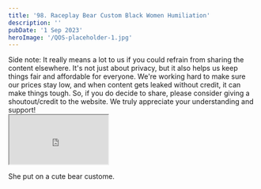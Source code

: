 ```yaml
---
title: '98. Raceplay Bear Custom Black Women Humiliation'
description: ''
pubDate: '1 Sep 2023'
heroImage: '/QOS-placeholder-1.jpg'
---
```

<div class="video_paragraph_header"> Side note: It really means a lot to us if you could refrain from sharing the content elsewhere. It's not just about privacy, but it also helps us keep things fair and affordable for everyone. We're working hard to make sure our prices stay low, and when content gets leaked without credit, it can make things tough. So, if you do decide to share, please consider giving a shoutout/credit to the website. We truly appreciate your understanding and support!</div>

<iframe src="https://drive.google.com/file/d/1qp2h3aNiDx7VKW0m8XRVgrgyWfa53s9q/preview" width="200" height="100" allow="autoplay" allowfullscreen="allowfullscreen"></iframe>

She put on a cute bear custome.
<br>
<br>
<!---<a class="read_more" href="https://drive.google.com/file/d/1qp2h3aNiDx7VKW0m8XRVgrgyWfa53s9q/view?usp=sharing">Download</a>--->
